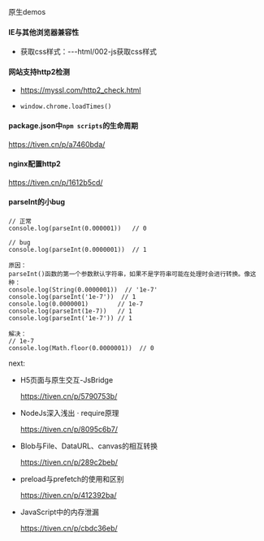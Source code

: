 原生demos

#### IE与其他浏览器兼容性

- 获取css样式：---html/002-js获取css样式

#### 网站支持http2检测

- https://myssl.com/http2_check.html

- ```
  window.chrome.loadTimes()
  ```



#### package.json中`npm scripts`的生命周期

https://tiven.cn/p/a7460bda/

#### nginx配置http2

https://tiven.cn/p/1612b5cd/

#### parseInt的小bug

```
// 正常
console.log(parseInt(0.000001))   // 0

// bug
console.log(parseInt(0.0000001))  // 1

原因：
parseInt()函数的第一个参数默认字符串，如果不是字符串可能在处理时会进行转换。像这种：
console.log(String(0.0000001))  // '1e-7'
console.log(parseInt('1e-7'))  // 1
console.log(0.0000001)        // 1e-7
console.log(parseInt(1e-7))   // 1
console.log(parseInt('1e-7')) // 1

解决：
// 1e-7 
console.log(Math.floor(0.0000001))  // 0
```



next: 

- H5页面与原生交互-JsBridge

  https://tiven.cn/p/5790753b/

- NodeJs深入浅出 · require原理

  https://tiven.cn/p/8095c6b7/

- Blob与File、DataURL、canvas的相互转换

  https://tiven.cn/p/289c2beb/

- preload与prefetch的使用和区别

  https://tiven.cn/p/412392ba/

- JavaScript中的内存泄漏

  https://tiven.cn/p/cbdc36eb/